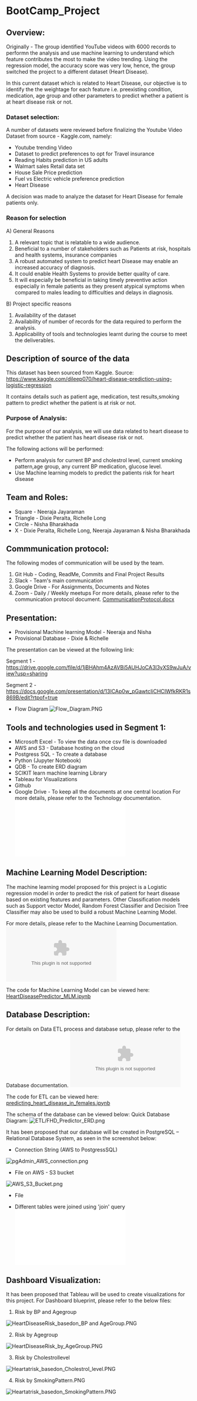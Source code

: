 # __BootCamp_Project__

## __Overview:__
Originally - The group identified YouTube videos with 6000 records to performn the analysis and use machine learning to understand which feature contributes the most to make the video trending. Using the regression model, the accuracy score was very low, hence, the group switched the project to a different dataset (Heart Disease).

In this current dataset which is related to Heart Disease, our  objective is to identify the the weightage for each feature i.e. preexisting condition, medication, age group and other parameters to predict whether a patient is at heart disease risk or not.  

### __Dataset selection:__
A number of datasets were reviewed before finalizing the Youtube Video Dataset from source - Kaggle.com, namely:
- Youtube trending Video 
- Dataset to predict preferences to opt for Travel insurance
- Reading Habits prediction in US adults
- Walmart sales Retail data set
- House Sale Price prediction
- Fuel vs Electric vehicle preference prediction
- Heart Disease

A decision was made to analyze the dataset for Heart Disease for female patients only.

### __Reason for selection__

A) General Reasons
1. A relevant topic that is relatable to a wide audience.
2. Beneficial to a number of stakeholders such as Patients at risk, hospitals and health systems, insurance companies
3. A robust automated system to predict heart Disease may enable an increased accuracy of diagnosis.
4. It could enable Health Systems to provide better quality of care.
5. It will especially be beneficial in taking timely preventive action especially in female patients as they present atypical symptoms when compared to males leading to difficulties and delays in diagnosis.

B) Project specific reasons
1. Availability of the dataset
2. Availability of number of records for the data required to perform the analysis.
3. Applicability of tools and technologies learnt during the course to meet the deliverables.

## Description of source of the data
This dataset has been sourced from Kaggle. 
Source: https://www.kaggle.com/dileep070/heart-disease-prediction-using-logistic-regression

It contains details such as patient age, medication, test results,smoking pattern to predict whether the patient is at risk or not.


### __Purpose of Analysis:__
For the purpose of our analysis, we will use data related to heart disease to predict whether the patient has heart disease risk or not.

The following actions will be performed:

- Perform analysis for current BP and cholestrol level, current smoking pattern,age group, any current BP medication, glucose level.
- Use Machine learning models to predict the patients risk for heart disease


## __Team and Roles:__
- Square - Neeraja Jayaraman
- Triangle -  Dixie Peralta, Richelle Long
- Circle - Nisha Bharakhada
- X - Dixie Peralta, Richelle Long, Neeraja Jayaraman & Nisha Bharakhada


## __Commmunication protocol:__
The following modes of communication will be used by the team.
1. Git Hub - Coding, ReadMe, Commits and Final Project Results  
2. Slack - Team's main communication  
3. Google Drive  - For Assignments, Documents and Notes  
4. Zoom - Daily / Weekly meetups
For more details, please refer to the communication protocol document.
[CommunicationProtocol.docx](CommunicationProtocol.docx)

## __Presentation:__
- Provisional Machine learning Model - Neeraja and Nisha
- Provisional Database - Dixie & Richelle

The presentation can be viewed at the following link: 

Segment 1 - https://drive.google.com/file/d/1jBHAhm4AzAVBi5AUHJoCA3l3yXS9wJuA/view?usp=sharing

Segment 2 - https://docs.google.com/presentation/d/13ICAp0w_pGawtcIiCHCIWfkRKR1s869B/edit?rtpof=true

- Flow Diagram
![Flow_Diagram.PNG](/Tableau_Dashboard_files/Flow_Diagram.PNG)

## __Tools and technologies used in Segment 1:__

- Microsoft Excel - To view the data once csv file is downloaded
- AWS and S3 - Database hosting on the cloud
- Postgress SQL - To create a database
- Python (Jupyter Notebook)
- QDB - To create ERD diagram
- SCIKIT learn machine learning Library 
- Tableau for Visualizations
- Github
- Google Drive - To keep all the documents at one central location
For more details, please refer to the Technology documentation.
![technology.md](technology.md)

## __Machine Learning Model Description:__

The machine learning model proposed for this project is a Logistic regression model in order to predict the risk of patient for heart disease based on existing features and parameters. Other Classification models such as Support vector Model, Random Forest Classifier and Decision Tree Classifier may also be used to build a robust Machine Learning Model.

For more details, please refer to the Machine Learning Documentation.
![MachineLearningModel_proposal_Seg2.docx](/Machine_Learning_Model/MachineLearningModel_proposal_Seg2.docx)

The code for Machine Learning Model can be viewed here:
[HeartDiseasePredictor_MLM.ipynb](HeartDiseasePredictor_MLM.ipynb)
## __Database Description:__

For details on Data ETL process and database setup, please refer to the Database documentation.
![HD_ETL_AWS_and_S3_documentation.docx](/ETL/HD_ETL_AWS_and_S3_documentation.docx)

The code for ETL can be viewed here: [predicting_heart_disease_in_females.ipynb](predicting_heart_disease_in_females.ipynb)

The schema of the database can be viewed below:
Quick Database Diagram:
![ETL/FHD_Predictor_ERD.png](/ETL/FHD_Predictor_ERD.png)

It has been proposed that our database will be created in 
PostgreSQL – Relational Database System, as seen in the screenshot below:
- Connection String (AWS to PostgressSQL)

![pgAdmin_AWS_connection.png](/Database/pgAdmin_AWS_connection.png)


- File on AWS - S3 bucket

![AWS_S3_Bucket.png](Database/AWS_S3_Bucket.png)

- File 

- Different tables were joined using 'join' query
![FHD_predictor_SQLCode.py](ETL/FHD_predictor_SQLCode.py)


## Dashboard Visualization:
It has been proposed that Tableau will be used to create visualizations for this project. For Dashboard blueprint, please refer to the below files:

1) Risk by BP and  Agegroup 

![HeartDiseaseRisk_basedon_BP and AgeGroup.PNG](/Tableau_Dashboard_files/HeartDiseaseRisk_basedon_BP_and_AgeGroup.PNG)

2) Risk by Agegroup 

![HeartDiseaseRisk_by_AgeGroup.PNG](/Tableau_Dashboard_files/HeartDiseaseRisk_by_AgeGroup.PNG)

3) Risk by Cholestrollevel

![Heartatrisk_basedon_Cholestrol_level.PNG](/Tableau_Dashboard_files/Heartatrisk_basedon_Cholestrol_level.PNG)

4) Risk by SmokingPattern.PNG

![Heartatrisk_basedon_SmokingPattern.PNG](/Tableau_Dashboard_files/Heartatrisk_basedon_SmokingPattern.PNG)





